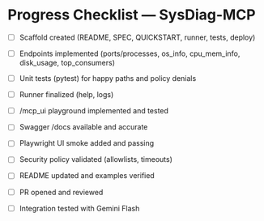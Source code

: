 # Progress Checklist — SysDiag-MCP

- [ ] Scaffold created (README, SPEC, QUICKSTART, runner, tests, deploy)
- [ ] Endpoints implemented (ports/processes, os_info, cpu_mem_info, disk_usage, top_consumers)
- [ ] Unit tests (pytest) for happy paths and policy denials
- [ ] Runner finalized (help, logs)
- [ ] /mcp_ui playground implemented and tested
- [ ] Swagger /docs available and accurate
- [ ] Playwright UI smoke added and passing
- [ ] Security policy validated (allowlists, timeouts)
- [ ] README updated and examples verified
- [ ] PR opened and reviewed
- [ ] Integration tested with Gemini Flash

